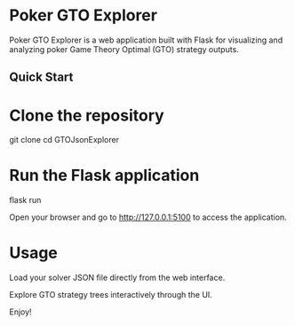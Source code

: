 # Poker GTO Explorer

Poker GTO Explorer is a web application built with Flask for visualizing and analyzing poker Game Theory Optimal (GTO) strategy outputs.

## Quick Start


# Clone the repository
git clone [<repository-url>](https://github.com/EricFan2002/GTOJsonExplorer)
cd GTOJsonExplorer

# Run the Flask application
flask run

Open your browser and go to http://127.0.0.1:5100 to access the application.

# Usage
Load your solver JSON file directly from the web interface.

Explore GTO strategy trees interactively through the UI.

Enjoy!
